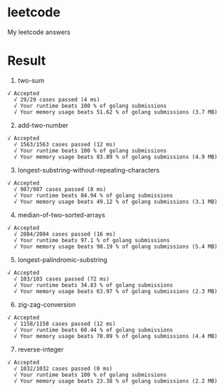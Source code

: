 # leetcode
My leetcode answers

# Result

1. two-sum
```
√ Accepted
  √ 29/29 cases passed (4 ms)
  √ Your runtime beats 100 % of golang submissions
  √ Your memory usage beats 51.62 % of golang submissions (3.7 MB)
```

2. add-two-number
```
√ Accepted
  √ 1563/1563 cases passed (12 ms)
  √ Your runtime beats 100 % of golang submissions
  √ Your memory usage beats 83.89 % of golang submissions (4.9 MB)
```

3. longest-substring-without-repeating-characters
```
√ Accepted
  √ 987/987 cases passed (8 ms)
  √ Your runtime beats 84.94 % of golang submissions
  √ Your memory usage beats 49.12 % of golang submissions (3.1 MB)
```

4. median-of-two-sorted-arrays
```
√ Accepted
  √ 2084/2084 cases passed (16 ms)
  √ Your runtime beats 97.1 % of golang submissions
  √ Your memory usage beats 98.19 % of golang submissions (5.4 MB)
```

5. longest-palindromic-substring
```
√ Accepted
  √ 103/103 cases passed (72 ms)
  √ Your runtime beats 34.83 % of golang submissions
  √ Your memory usage beats 63.97 % of golang submissions (2.3 MB)
```

6. zig-zag-conversion
```
√ Accepted
  √ 1158/1158 cases passed (12 ms)
  √ Your runtime beats 60.44 % of golang submissions
  √ Your memory usage beats 70.09 % of golang submissions (4.4 MB)
```

7. reverse-integer
```
√ Accepted
  √ 1032/1032 cases passed (0 ms)
  √ Your runtime beats 100 % of golang submissions
  √ Your memory usage beats 23.38 % of golang submissions (2.2 MB)
```